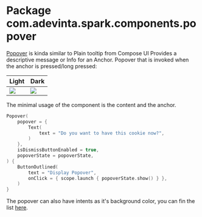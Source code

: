 # Package com.adevinta.spark.components.popover

[Popover](https://spark.adevinta.com/1186e1705/p/88a08c-popover/b/904ceb) is kinda similar to Plain tooltip from Compose UI
Provides a descriptive message or Info for an Anchor. 
Popover that is invoked when the anchor is pressed/long pressed:

| Light                                                                                                                  | Dark                                                                                                                  |
|------------------------------------------------------------------------------------------------------------------------|-----------------------------------------------------------------------------------------------------------------------|
| ![](../../images/com.adevinta.spark_PreviewScreenshotTests_preview_tests_popoverbutton_popoverbuttonfilledsmall_light.png) | ![](../../images/com.adevinta.spark_PreviewScreenshotTests_preview_tests_popoverbutton_popoverbuttonfilledsmall_dark.png) |

The minimal usage of the component is the content and the anchor.

```kotlin
Popover(
    popover = {
        Text(
            text = "Do you want to have this cookie now?",
        )
    },
    isDismissButtonEnabled = true,
    popoverState = popoverState,
) {
    ButtonOutlined(
        text = "Display Popover",
        onClick = { scope.launch { popoverState.show() } },
    )
}
```

The popover can also have intents as it's background color, you can fin the list [here](https://spark.adevinta.com/1186e1705/p/88a08c-popover/t/60da0b).

